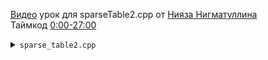 [Видео](https://www.youtube.com/watch?v=5aPjt7WF8oY&t=0s) урок для sparseTable2.cpp от [Нияза Нигматуллина](https://codeforces.com/profile/niyaznigmatul)  
Таймкод [0:00-27:00](https://www.youtube.com/watch?v=5aPjt7WF8oY&t=0s)

<details>
<summary><code>sparse_table2.cpp</code></summary>
Данная реализация работает для таких запросов как посчитать перемножение на отрезке по любому модулю, даже не простому. Сделать это с помощью <code>sparse_table1.cpp</code> невозможно.
<br><br>
Так же можно считать перемножение матриц на отрезке.
</details>